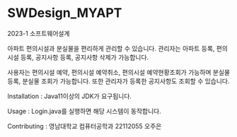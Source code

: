 # SWDesign_MYAPT
 2023-1 소프트웨어설계

아파트 편의시설과 분실물을 편리하게 관리할 수 있습니다.
관리자는 아파트 등록, 편의시설 등록, 공지사항 등록, 공지사항 삭제가 가능합니다.

사용자는 편의시설 예약, 편의시설 예약취소, 편의시설 예약현황조회가 가능하며
분실물 등록, 분실물 조회가 가능합니다. 또한 관리자가 등록한 공지사항도 조회할 수 있습니다.

Installation : Java11이상의 JDK가 요구됩니다.

Usage : Login.java를 실행하면 해당 시스템이 동작합니다.

Contributing : 영남대학교 컴퓨터공학과 22112055 오주은


